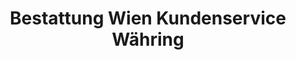 ---
title: "Bestattung Wien Kundenservice Währing"
url: /wien/bestattung-wien-kundenservice-waehring/
shop: Bestattungen
---